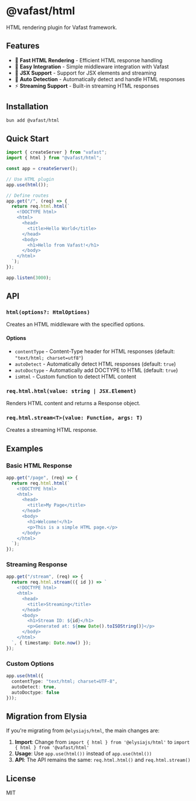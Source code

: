 # @vafast/html

HTML rendering plugin for Vafast framework.

## Features

- 🚀 **Fast HTML Rendering** - Efficient HTML response handling
- 🔧 **Easy Integration** - Simple middleware integration with Vafast
- 📝 **JSX Support** - Support for JSX elements and streaming
- 🎯 **Auto Detection** - Automatically detect and handle HTML responses
- ⚡ **Streaming Support** - Built-in streaming HTML responses

## Installation

```bash
bun add @vafast/html
```

## Quick Start

```typescript
import { createServer } from "vafast";
import { html } from "@vafast/html";

const app = createServer();

// Use HTML plugin
app.use(html());

// Define routes
app.get("/", (req) => {
  return req.html.html(`
    <!DOCTYPE html>
    <html>
      <head>
        <title>Hello World</title>
      </head>
      <body>
        <h1>Hello from Vafast!</h1>
      </body>
    </html>
  `);
});

app.listen(3000);
```

## API

### `html(options?: HtmlOptions)`

Creates an HTML middleware with the specified options.

#### Options

- `contentType` - Content-Type header for HTML responses (default: `"text/html; charset=utf8"`)
- `autoDetect` - Automatically detect HTML responses (default: `true`)
- `autoDoctype` - Automatically add DOCTYPE to HTML (default: `true`)
- `isHtml` - Custom function to detect HTML content

### `req.html.html(value: string | JSX.Element)`

Renders HTML content and returns a Response object.

### `req.html.stream<T>(value: Function, args: T)`

Creates a streaming HTML response.

## Examples

### Basic HTML Response

```typescript
app.get("/page", (req) => {
  return req.html.html(`
    <!DOCTYPE html>
    <html>
      <head>
        <title>My Page</title>
      </head>
      <body>
        <h1>Welcome!</h1>
        <p>This is a simple HTML page.</p>
      </body>
    </html>
  `);
});
```

### Streaming Response

```typescript
app.get("/stream", (req) => {
  return req.html.stream(({ id }) => `
    <!DOCTYPE html>
    <html>
      <head>
        <title>Streaming</title>
      </head>
      <body>
        <h1>Stream ID: ${id}</h1>
        <p>Generated at: ${new Date().toISOString()}</p>
      </body>
    </html>
  `, { timestamp: Date.now() });
});
```

### Custom Options

```typescript
app.use(html({
  contentType: "text/html; charset=UTF-8",
  autoDetect: true,
  autoDoctype: false
}));
```

## Migration from Elysia

If you're migrating from `@elysiajs/html`, the main changes are:

1. **Import**: Change from `import { html } from '@elysiajs/html'` to `import { html } from '@vafast/html'`
2. **Usage**: Use `app.use(html())` instead of `app.use(html())`
3. **API**: The API remains the same: `req.html.html()` and `req.html.stream()`

## License

MIT
